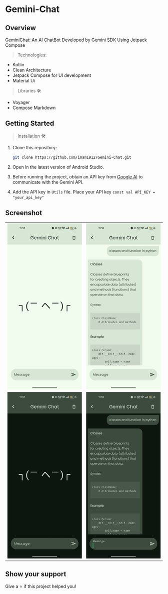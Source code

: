 # Gemini-Chat
## Overview
GeminiChat: An AI ChatBot Developed by Gemini SDK Using Jetpack Compose
> Technologies:

- Kotlin
- Clean Architecture
- Jetpack Compose for UI development
- Material Ui

> Libraries 🛠️

- Voyager
- Compose Markdown

## Getting Started

> Installation 🛠️

1. Clone this repository:
   ```bash
   git clone https://github.com/imam1912/Gemini-Chat.git
   ```

2. Open in the latest version of Android Studio.
3. Before running the project, obtain an API key from [Google AI](https://ai.google.dev) to communicate with the Gemini
   API.
4. Add the API key in  `Utils` file. Place your API key ```const val API_KEY = "your_api_key"```


## Screenshot

<table>
   <tr>
    <td><img src="image/image1.jpg" alt="android"></td>
    <td><img src="image/image2.jpg" alt="android"></td>
   </tr>
   <tr>
    <td><img src="image/image3.jpg" alt="android"></td>
    <td><img src="image/image4.jpg" alt="android"></td>
   </tr>
</table>

## Show your support

Give a ⭐️ if this project helped you!
